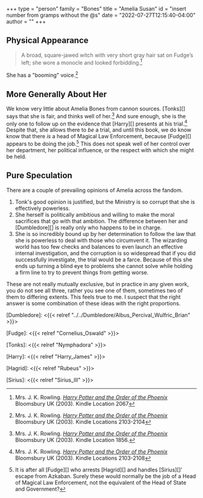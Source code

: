 +++
type = "person"
family = "Bones"
title = "Amelia Susan"
id = "insert number from gramps without the @s"
date = "2022-07-27T12:15:40-04:00"
author = ""
+++


## Physical Appearance

> A broad, square-jawed witch with very short gray hair sat on Fudge’s left; she wore a monocle and looked forbidding.[^221213-3] 

She has a "booming" voice.[^221213-5]

## More Generally About Her

We know very little about Amelia Bones from cannon sources.  [Tonks][] says
that she is fair, and thinks well of her.[^221213-2]  And sure enough, she is
the only one to follow up on the evidence that [Harry][] presents at his
trial.[^221213-4]  Despite that, she allows there to *be* a trial, and until
this book, we do know know that there *is* a head of Magical Law Enforcement,
because [Fudge][] appears to be doing the job.[^221213-6]  This does not speak
well of her control over her department, her political influence, or the
respect with which she might be held.

## Pure Speculation

There are a couple of prevailing opinions of Amelia across the fandom.  

1. Tonk's good opinion is justified, but the Ministry is so corrupt that she is
   effectively powerless.
1. She herself is politically ambitious and willing to make the moral
   sacrifices that go with that ambition.  The difference between her and
   [Dumbledore][] is really only who happens to be in charge. 
1. She is so incredibly bound up by her determination to follow the law that
   she is powerless to deal with those who circumvent it.  The wizarding world
   has too few checks and balances to even launch an effective internal
   investigation, and the corruption is so widespread that if you did
   successfully investigate, the trial would be a farce.  Because of this she
   ends up turning a blind eye to problems she cannot solve while holding a
   firm line to try to prevent things from getting worse.

These are not really mutually exclusive, but in practice in any given work, you
do not see all three, rather you see one of them, sometimes two of them to
differing extents.  This feels true to me.  I suspect that the right answer is
some combination of these ideas with the right proportions.

[^221213-6]: It is after all [Fudge][] who arrests [Hagrid][] and handles
  [Sirius][]' escape from Azkaban.  Surely these would normally be the job of a
  Head of Magical Law Enforcement, not the equivalent of the Head of State and
  Government?

[Dumbledore]: <{{< relref "../../Dumbledore/Albus_Percival_Wulfric_Brian" >}}>

[Fudge]: <{{< relref "Cornelius_Oswald" >}}>

[Tonks]: <{{< relref "Nymphadora" >}}>

[Harry]: <{{< relref "Harry_James" >}}>

[Hagrid]: <{{< relref "Rubeus" >}}>

[Sirius]: <{{< relref "Sirius_III" >}}>

[^221213-2]: Mrs. J. K. Rowling.
    _[Harry Potter and the Order of the Phoenix](https://www.librarything.com/work/115/book/225886709)_
    Bloomsbury UK (2003). Kindle Location 1856.

[^221213-3]: Mrs. J. K. Rowling.
    _[Harry Potter and the Order of the Phoenix](https://www.librarything.com/work/115/book/225886709)_
    Bloomsbury UK (2003). Kindle Location 2067

[^221213-4]: Mrs. J. K. Rowling.
    _[Harry Potter and the Order of the Phoenix](https://www.librarything.com/work/115/book/225886709)_
    Bloomsbury UK (2003). Kindle Locations 2103-2108

[^221213-5]: Mrs. J. K. Rowling.
    _[Harry Potter and the Order of the Phoenix](https://www.librarything.com/work/115/book/225886709)_
    Bloomsbury UK (2003). Kindle Locations 2103-2104

